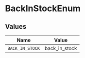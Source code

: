 # BackInStockEnum


## Values

| Name            | Value           |
| --------------- | --------------- |
| `BACK_IN_STOCK` | back_in_stock   |